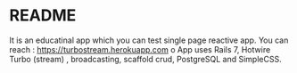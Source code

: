 # README
It is an educatinal app which you can test single page reactive app. You can reach : https://turbostream.herokuapp.com
o App uses Rails 7, Hotwire Turbo (stream) , broadcasting,  scaffold crud, PostgreSQL and SimpleCSS.

